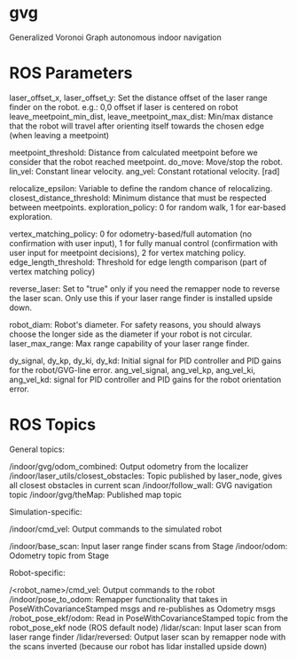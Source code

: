gvg
===

Generalized Voronoi Graph autonomous indoor navigation


ROS Parameters
==============

laser_offset_x, laser_offset_y: Set the distance offset of the laser range finder on the robot. e.g.: 0,0 offset if laser is centered on robot
leave_meetpoint_min_dist, leave_meetpoint_max_dist: Min/max distance that the robot will travel after orienting itself towards the chosen edge (when leaving a meetpoint)

meetpoint_threshold: Distance from calculated meetpoint before we consider that the robot reached meetpoint. 
do_move: Move/stop the robot.
lin_vel: Constant linear velocity.
ang_vel: Constant rotational velocity. [rad]

relocalize_epsilon: Variable to define the random chance of relocalizing.
closest_distance_threshold: Minimum distance that must be respected between meetpoints.
exploration_policy: 0 for random walk, 1 for ear-based exploration.

vertex_matching_policy: 0 for odometry-based/full automation (no confirmation with user input), 1 for fully manual control (confirmation with user input for meetpoint decisions), 2 for vertex matching policy.
edge_length_threshold: Threshold for edge length comparison (part of vertex matching policy)

reverse_laser: Set to "true" only if you need the remapper node to reverse the laser scan. Only use this if your laser range finder is installed upside down.

robot_diam: Robot's diameter. For safety reasons, you should always choose the longer side as the diameter if your robot is not circular.
laser_max_range: Max range capability of your laser range finder.

dy_signal, dy_kp, dy_ki, dy_kd: Initial signal for PID controller and PID gains for the robot/GVG-line error.
ang_vel_signal, ang_vel_kp, ang_vel_ki, ang_vel_kd: signal for PID controller and PID gains for the robot orientation error.


ROS Topics
==========
General topics:

  /indoor/gvg/odom_combined: Output odometry from the localizer
  /indoor/laser_utils/closest_obstacles: Topic published by laser_node, gives all closest obstacles in current scan
  /indoor/follow_wall: GVG navigation topic
  /indoor/gvg/theMap: Published map topic
  
Simulation-specific:

  /indoor/cmd_vel: Output commands to the simulated robot
  
  /indoor/base_scan: Input laser range finder scans from Stage
  /indoor/odom: Odometry topic from Stage
  
Robot-specific:

  /<robot_name>/cmd_vel: Output commands to the robot
  /indoor/pose_to_odom: Remapper functionality that takes in PoseWithCovarianceStamped msgs and re-publishes as Odometry msgs
  /robot_pose_ekf/odom: Read in PoseWithCovarianceStamped topic from the robot_pose_ekf node (ROS default node)
  /lidar/scan: Input laser scan from laser range finder
  /lidar/reversed: Output laser scan by remapper node with the scans inverted (because our robot has lidar installed upside down)

